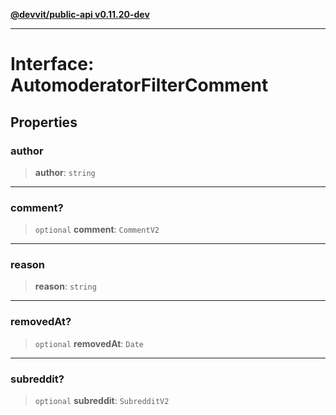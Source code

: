 [**@devvit/public-api v0.11.20-dev**](../../../../README.md)

---

# Interface: AutomoderatorFilterComment

## Properties

<a id="author"></a>

### author

> **author**: `string`

---

<a id="comment"></a>

### comment?

> `optional` **comment**: `CommentV2`

---

<a id="reason"></a>

### reason

> **reason**: `string`

---

<a id="removedat"></a>

### removedAt?

> `optional` **removedAt**: `Date`

---

<a id="subreddit"></a>

### subreddit?

> `optional` **subreddit**: `SubredditV2`
